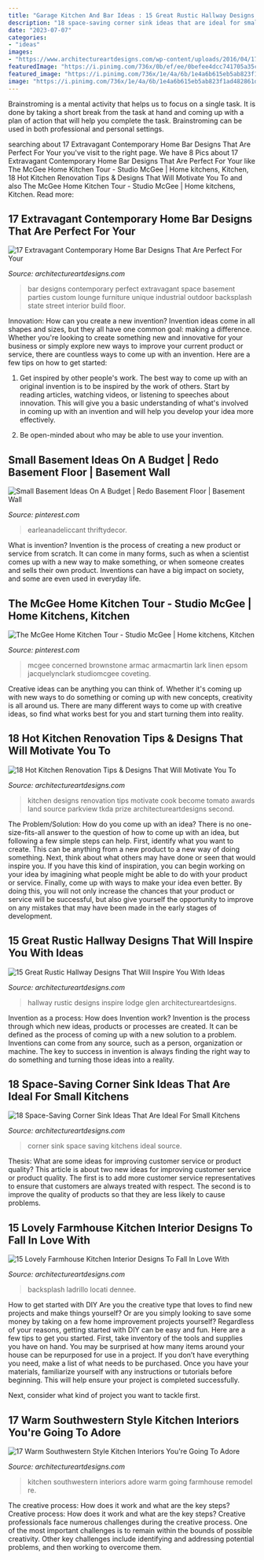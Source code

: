 ```yaml
---
title: "Garage Kitchen And Bar Ideas : 15 Great Rustic Hallway Designs That Will Inspire You With Ideas"
description: "18 space-saving corner sink ideas that are ideal for small kitchens"
date: "2023-07-07"
categories:
- "ideas"
images:
- "https://www.architectureartdesigns.com/wp-content/uploads/2016/04/17-Extravagant-Contemporary-Home-Bar-Designs-That-Are-Perfect-For-Your-Parties-6.jpg"
featuredImage: "https://i.pinimg.com/736x/0b/ef/ee/0befee4dcc741705a35ceb8e7c4590e6.jpg"
featured_image: "https://i.pinimg.com/736x/1e/4a/6b/1e4a6b615eb5ab823f1ad482861d2c4a.jpg"
image: "https://i.pinimg.com/736x/1e/4a/6b/1e4a6b615eb5ab823f1ad482861d2c4a.jpg"
---
```



Brainstroming is a mental activity that helps us to focus on a single task. It is done by taking a short break from the task at hand and coming up with a plan of action that will help you complete the task. Brainstroming can be used in both professional and personal settings.

	

		
searching about 17 Extravagant Contemporary Home Bar Designs That Are Perfect For Your you've visit to the right page. We have 8 Pics about 17 Extravagant Contemporary Home Bar Designs That Are Perfect For Your like The McGee Home Kitchen Tour - Studio McGee | Home kitchens, Kitchen, 18 Hot Kitchen Renovation Tips &amp; Designs That Will Motivate You To and also The McGee Home Kitchen Tour - Studio McGee | Home kitchens, Kitchen. Read more:
		
    
## 17 Extravagant Contemporary Home Bar Designs That Are Perfect For Your

<img loading=lazy src="https://www.architectureartdesigns.com/wp-content/uploads/2016/04/17-Extravagant-Contemporary-Home-Bar-Designs-That-Are-Perfect-For-Your-Parties-6.jpg" onerror="this.onerror=null;this.src='https://tse4.mm.bing.net/th?id=OIP.7LfXAQiHLWGBhOgNqLQyjAHaFN&amp;pid=15.1';" alt="17 Extravagant Contemporary Home Bar Designs That Are Perfect For Your">

_Source: architectureartdesigns.com_

>bar designs contemporary perfect extravagant space basement parties custom lounge furniture unique industrial outdoor backsplash state street interior build floor. 

	

Innovation: How can you create a new invention?
Invention ideas come in all shapes and sizes, but they all have one common goal: making a difference. Whether you're looking to create something new and innovative for your business or simply explore new ways to improve your current product or service, there are countless ways to come up with an invention. Here are a few tips on how to get started:
1. Get inspired by other people's work. The best way to come up with an original invention is to be inspired by the work of others. Start by reading articles, watching videos, or listening to speeches about innovation. This will give you a basic understanding of what's involved in coming up with an invention and will help you develop your idea more effectively.

2. Be open-minded about who may be able to use your invention.

    
## Small Basement Ideas On A Budget | Redo Basement Floor | Basement Wall

<img loading=lazy src="https://i.pinimg.com/736x/0b/ef/ee/0befee4dcc741705a35ceb8e7c4590e6.jpg" onerror="this.onerror=null;this.src='https://tse2.mm.bing.net/th?id=OIP.rFfc3a1gcjcrkCXd8--hcQHaLH&amp;pid=15.1';" alt="Small Basement Ideas On A Budget | Redo Basement Floor | Basement Wall">

_Source: pinterest.com_

>earleanadeliccant thriftydecor. 

	

What is invention?
Invention is the process of creating a new product or service from scratch. It can come in many forms, such as when a scientist comes up with a new way to make something, or when someone creates and sells their own product. Inventions can have a big impact on society, and some are even used in everyday life.

    
## The McGee Home Kitchen Tour - Studio McGee | Home Kitchens, Kitchen

<img loading=lazy src="https://i.pinimg.com/736x/1e/4a/6b/1e4a6b615eb5ab823f1ad482861d2c4a.jpg" onerror="this.onerror=null;this.src='https://tse4.mm.bing.net/th?id=OIP.juBmNn_kGG9AlrMCx84rPwHaLF&amp;pid=15.1';" alt="The McGee Home Kitchen Tour - Studio McGee | Home kitchens, Kitchen">

_Source: pinterest.com_

>mcgee concerned brownstone armac armacmartin lark linen epsom jacquelynclark studiomcgee coveting. 

	

Creative ideas can be anything you can think of. Whether it's coming up with new ways to do something or coming up with new concepts, creativity is all around us. There are many different ways to come up with creative ideas, so find what works best for you and start turning them into reality.

    
## 18 Hot Kitchen Renovation Tips &amp; Designs That Will Motivate You To

<img loading=lazy src="https://www.architectureartdesigns.com/wp-content/uploads/2016/06/18-Hot-Kitchen-Designs-That-Will-Motivate-You-To-Become-A-Great-Cook-11.jpg" onerror="this.onerror=null;this.src='https://tse4.mm.bing.net/th?id=OIP.gzM0ZjHuvbcBOCVEhGjfLAHaE8&amp;pid=15.1';" alt="18 Hot Kitchen Renovation Tips &amp; Designs That Will Motivate You To">

_Source: architectureartdesigns.com_

>kitchen designs renovation tips motivate cook become tomato awards land source parkview tkda prize architectureartdesigns second. 

	

The Problem/Solution: How do you come up with an idea?
There is no one-size-fits-all answer to the question of how to come up with an idea, but following a few simple steps can help. First, identify what you want to create. This can be anything from a new product to a new way of doing something. Next, think about what others may have done or seen that would inspire you. If you have this kind of inspiration, you can begin working on your idea by imagining what people might be able to do with your product or service. Finally, come up with ways to make your idea even better. By doing this, you will not only increase the chances that your product or service will be successful, but also give yourself the opportunity to improve on any mistakes that may have been made in the early stages of development.

    
## 15 Great Rustic Hallway Designs That Will Inspire You With Ideas

<img loading=lazy src="https://www.architectureartdesigns.com/wp-content/uploads/2016/09/15-Great-Rustic-Hallway-Designs-That-Will-Inspire-You-With-Ideas-10.jpg" onerror="this.onerror=null;this.src='https://tse3.mm.bing.net/th?id=OIP.CoI7o1tb3uw3d8G0lEbkCwHaKZ&amp;pid=15.1';" alt="15 Great Rustic Hallway Designs That Will Inspire You With Ideas">

_Source: architectureartdesigns.com_

>hallway rustic designs inspire lodge glen architectureartdesigns. 

	

Invention as a process: How does Invention work?
Invention is the process through which new ideas, products or processes are created. It can be defined as the process of coming up with a new solution to a problem. Inventions can come from any source, such as a person, organization or machine. The key to success in invention is always finding the right way to do something and turning those ideas into a reality.

    
## 18 Space-Saving Corner Sink Ideas That Are Ideal For Small Kitchens

<img loading=lazy src="https://www.architectureartdesigns.com/wp-content/uploads/2017/03/3-3.jpg" onerror="this.onerror=null;this.src='https://tse2.mm.bing.net/th?id=OIP.lCZv7WZ9iZa-YKDyvuR_DAAAAA&amp;pid=15.1';" alt="18 Space-Saving Corner Sink Ideas That Are Ideal For Small Kitchens">

_Source: architectureartdesigns.com_

>corner sink space saving kitchens ideal source. 

	

Thesis: What are some ideas for improving customer service or product quality?
This article is about two new ideas for improving customer service or product quality. The first is to add more customer service representatives to ensure that customers are always treated with respect. The second is to improve the quality of products so that they are less likely to cause problems.

    
## 15 Lovely Farmhouse Kitchen Interior Designs To Fall In Love With

<img loading=lazy src="http://www.architectureartdesigns.com/wp-content/uploads/2015/01/15-Lovely-Farmhouse-Kitchen-Interior-Designs-To-Fall-In-Love-With-7.jpg" onerror="this.onerror=null;this.src='https://tse4.mm.bing.net/th?id=OIP.1hTK7QnLRf-bpc5ujtpfEAHaE7&amp;pid=15.1';" alt="15 Lovely Farmhouse Kitchen Interior Designs To Fall In Love With">

_Source: architectureartdesigns.com_

>backsplash ladrillo locati dennee. 

	

How to get started with DIY
Are you the creative type that loves to find new projects and make things yourself? Or are you simply looking to save some money by taking on a few home improvement projects yourself? Regardless of your reasons, getting started with DIY can be easy and fun. Here are a few tips to get you started.
First, take inventory of the tools and supplies you have on hand. You may be surprised at how many items around your house can be repurposed for use in a project. If you don’t have everything you need, make a list of what needs to be purchased. Once you have your materials, familiarize yourself with any instructions or tutorials before beginning. This will help ensure your project is completed successfully.

Next, consider what kind of project you want to tackle first.

    
## 17 Warm Southwestern Style Kitchen Interiors You&#039;re Going To Adore

<img loading=lazy src="https://www.architectureartdesigns.com/wp-content/uploads/2016/03/17-Warm-Southwestern-Style-Kitchen-Interiors-Youre-Going-To-Adore-11.jpg" onerror="this.onerror=null;this.src='https://tse3.mm.bing.net/th?id=OIP.X3xYCuPw7GlezU464VDwPwHaHV&amp;pid=15.1';" alt="17 Warm Southwestern Style Kitchen Interiors You&#039;re Going To Adore">

_Source: architectureartdesigns.com_

>kitchen southwestern interiors adore warm going farmhouse remodel re. 

	

The creative process: How does it work and what are the key steps?
Creative process: How does it work and what are the key steps?
Creative professionals face numerous challenges during the creative process. One of the most important challenges is to remain within the bounds of possible creativity. Other key challenges include identifying and addressing potential problems, and then working to overcome them.

